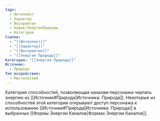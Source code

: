 ```yaml
---
tags:
  - Интеллект
  - Характер
  - Восприятие
  - Навык/ЭнергияПрироды
  - Категория
Ссылки:
  - "[[Интеллект]]"
  - "[[Характер]]"
  - "[[Восприятие]]"
  - "[[Энергия Природы]]"
Категория: "[[Энергия Природы]]"
Источник:
  - Природа
Тип воздействия:
  - Мистический
---
```

Категория способностей, позволяющая каналам персонажа черпать энергию из [[Источник#Природа|Источника: Природа]]. Некоторые из способностей этой категории открывают доступ персонажа к использованию [[Источник#Природа|Источника: Природа]] в выбранных [[Формы Энергии Каналов|Формах Энергии Каналов]]. 